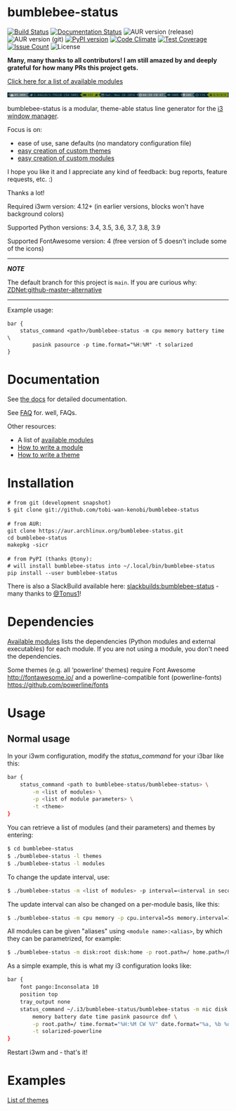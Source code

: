 # bumblebee-status

[![Build Status](https://app.travis-ci.com/tobi-wan-kenobi/bumblebee-status.svg?branch=main)](https://app.travis-ci.com/tobi-wan-kenobi/bumblebee-status)
[![Documentation Status](https://readthedocs.org/projects/bumblebee-status/badge/?version=main)](https://bumblebee-status.readthedocs.io/en/main/?badge=main)
![AUR version (release)](https://img.shields.io/aur/version/bumblebee-status)
![AUR version (git)](https://img.shields.io/aur/version/bumblebee-status-git)
[![PyPI version](https://badge.fury.io/py/bumblebee-status.svg)](https://badge.fury.io/py/bumblebee-status)
[![Code Climate](https://codeclimate.com/github/tobi-wan-kenobi/bumblebee-status/badges/gpa.svg)](https://codeclimate.com/github/tobi-wan-kenobi/bumblebee-status)
[![Test Coverage](https://codeclimate.com/github/tobi-wan-kenobi/bumblebee-status/badges/coverage.svg)](https://codeclimate.com/github/tobi-wan-kenobi/bumblebee-status/coverage)
[![Issue Count](https://codeclimate.com/github/tobi-wan-kenobi/bumblebee-status/badges/issue_count.svg)](https://codeclimate.com/github/tobi-wan-kenobi/bumblebee-status)
![License](https://img.shields.io/github/license/tobi-wan-kenobi/bumblebee-status)

**Many, many thanks to all contributors! I am still amazed by and deeply grateful for how many PRs this project gets.**

[Click here for a list of available modules](https://bumblebee-status.readthedocs.io/en/main/modules.html)

![Solarized Powerline](screenshots/themes/powerline-solarized.png)

bumblebee-status is a modular, theme-able status line generator for the [i3 window manager](https://i3wm.org/).

Focus is on:
* ease of use, sane defaults (no mandatory configuration file)
* [easy creation of custom themes](https://bumblebee-status.readthedocs.io/en/main/development/theme.html)
* [easy creation of custom modules](https://bumblebee-status.readthedocs.io/en/main/development/module.html)

I hope you like it and I appreciate any kind of feedback: bug reports, feature requests, etc. :)

Thanks a lot!

Required i3wm version: 4.12+ (in earlier versions, blocks won't have background colors)

Supported Python versions: 3.4, 3.5, 3.6, 3.7, 3.8, 3.9

Supported FontAwesome version: 4 (free version of 5 doesn't include some of the icons)

---
***NOTE***

The default branch for this project is `main`. If you are curious why: [ZDNet:github-master-alternative](https://www.zdnet.com/article/github-to-replace-master-with-alternative-term-to-avoid-slavery-references/)

---

Example usage:

```
bar {
	status_command <path>/bumblebee-status -m cpu memory battery time \
		pasink pasource -p time.format="%H:%M" -t solarized
}
```

# Documentation
See [the docs](https://bumblebee-status.readthedocs.io) for detailed documentation.

See [FAQ](https://bumblebee-status.readthedocs.io/en/main/FAQ.html) for. well, FAQs.

Other resources:

* A list of [available modules](https://bumblebee-status.readthedocs.io/en/main/modules.html)
* [How to write a module](https://bumblebee-status.readthedocs.io/en/main/development/module.html)
* [How to write a theme](https://bumblebee-status.readthedocs.io/en/main/development/theme.html)

# Installation
```
# from git (development snapshot)
$ git clone git://github.com/tobi-wan-kenobi/bumblebee-status

# from AUR:
git clone https://aur.archlinux.org/bumblebee-status.git
cd bumblebee-status
makepkg -sicr

# from PyPI (thanks @tony):
# will install bumblebee-status into ~/.local/bin/bumblebee-status
pip install --user bumblebee-status
```

There is also a SlackBuild available here: [slackbuilds:bumblebee-status](http://slackbuilds.org/repository/14.2/desktop/bumblebee-status/) - many thanks to [@Tonus1](https://github.com/Tonus1)!

# Dependencies
[Available modules](https://bumblebee-status.readthedocs.io/en/main/modules.html) lists the dependencies (Python modules and external executables)
for each module. If you are not using a module, you don't need the dependencies.

Some themes (e.g. all ‘powerline’ themes) require Font Awesome http://fontawesome.io/ and a powerline-compatible font (powerline-fonts) https://github.com/powerline/fonts

# Usage
## Normal usage
In your i3wm configuration, modify the *status_command* for your i3bar like this:

```bash
bar {
	status_command <path to bumblebee-status/bumblebee-status> \
		-m <list of modules> \
		-p <list of module parameters> \
		-t <theme>
}
```

You can retrieve a list of modules (and their parameters) and themes by entering:
```bash
$ cd bumblebee-status
$ ./bumblebee-status -l themes
$ ./bumblebee-status -l modules
```

To change the update interval, use:
```bash
$ ./bumblebee-status -m <list of modules> -p interval=<interval in seconds>
```

The update interval can also be changed on a per-module basis, like this:
```bash
$ ./bumblebee-status -m cpu memory -p cpu.interval=5s memory.interval=1m
```

All modules can be given "aliases" using `<module name>:<alias>`, by which they can be parametrized, for example:

```bash
$ ./bumblebee-status -m disk:root disk:home -p root.path=/ home.path=/home
```

As a simple example, this is what my i3 configuration looks like:

```bash
bar {
	font pango:Inconsolata 10
	position top
	tray_output none
	status_command ~/.i3/bumblebee-status/bumblebee-status -m nic disk:root cpu \
		memory battery date time pasink pasource dnf \
		-p root.path=/ time.format="%H:%M CW %V" date.format="%a, %b %d %Y" \
		-t solarized-powerline
}

```

Restart i3wm and - that's it!

# Examples

[List of themes](https://bumblebee-status.readthedocs.io/en/main/themes.html)
